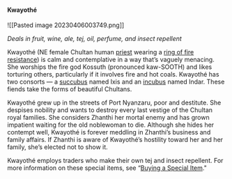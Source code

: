 #### Kwayothé

![[Pasted image 20230406003749.png]]

_Deals in fruit, wine, ale, tej, oil, perfume, and insect repellent_

Kwayothé (NE female Chultan human [priest](https://www.dndbeyond.com/monsters/16985-priest) wearing a [ring of fire resistance](https://www.dndbeyond.com/magic-items/5149-ring-of-fire-resistance)) is calm and contemplative in a way that’s vaguely menacing. She worships the fire god Kossuth (pronounced kaw-SOOTH) and likes torturing others, particularly if it involves fire and hot coals. Kwayothé has two consorts — a [succubus](https://www.dndbeyond.com/monsters/17027-succubus) named Ixis and an [incubus](https://www.dndbeyond.com/monsters/257235-incubus) named Indar. These fiends take the forms of beautiful Chultans.

Kwayothé grew up in the streets of Port Nyanzaru, poor and destitute. She despises nobility and wants to destroy every last vestige of the Chultan royal families. She considers Zhanthi her mortal enemy and has grown impatient waiting for the old noblewoman to die. Although she hides her contempt well, Kwayothé is forever meddling in Zhanthi’s business and family affairs. If Zhanthi is aware of Kwayothé’s hostility toward her and her family, she’s elected not to show it.

Kwayothé employs traders who make their own tej and insect repellent. For more information on these special items, see “[Buying a Special Item](https://www.dndbeyond.com/sources/toa/port-nyanzaru#BuyingaSpecialItem)."